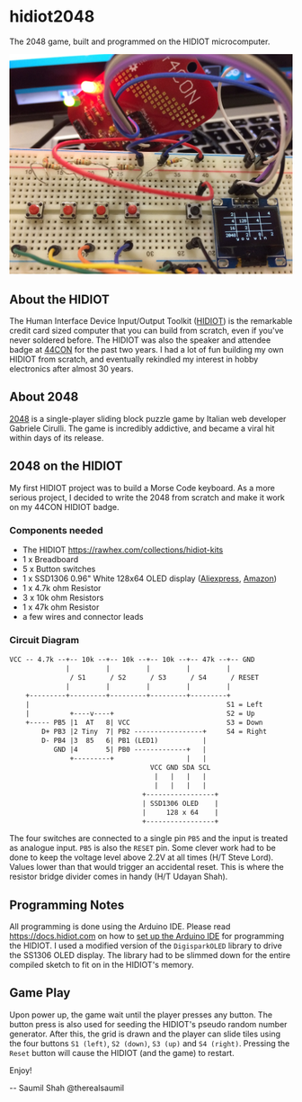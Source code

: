 # hidiot2048
The 2048 game, built and programmed on the HIDIOT microcomputer.

![HIDIOT 2048](hidiot2048_photo.jpg)

## About the HIDIOT

The Human Interface Device Input/Output Toolkit ([HIDIOT](https://hidiot.com)) is the remarkable credit card sized computer that you can build from scratch, even if you've never soldered before. The HIDIOT was also the speaker and attendee badge at [44CON](https://www.44con.com) for the past two years. I had a lot of fun building my own HIDIOT from scratch, and eventually rekindled my interest in hobby electronics after almost 30 years. 

## About 2048

[2048](http://gabrielecirulli.github.io/2048/) is a single-player sliding block puzzle game by Italian web developer Gabriele Cirulli. The game is incredibly addictive, and became a viral hit within days of its release.

## 2048 on the HIDIOT

My first HIDIOT project was to build a Morse Code keyboard. As a more serious project, I decided to write the 2048 from scratch and make it work on my 44CON HIDIOT badge.

### Components needed

- The HIDIOT https://rawhex.com/collections/hidiot-kits
- 1 x Breadboard
- 5 x Button switches
- 1 x SSD1306 0.96" White 128x64 OLED display ([Aliexpress](https://www.aliexpress.com/item/0-96-inch-IIC-Serial-White-OLED-Display-Module-128X64-I2C-SSD1306-12864-LCD-Screen-Board/32780054633.html), [Amazon](https://www.amazon.co.uk/Kuman-Yellow-Display-Arduino-Raspberry/dp/B01MSPCZWZ/ref=as_li_ss_tl))
- 1 x 4.7k ohm Resistor
- 3 x 10k ohm Resistors
- 1 x 47k ohm Resistor
- a few wires and connector leads

### Circuit Diagram

```
VCC -- 4.7k --+-- 10k --+-- 10k --+-- 10k --+-- 47k --+-- GND
              |         |         |         |         |
               / S1      / S2      / S3      / S4      / RESET
              |         |         |         |         |
    +---------+---------+---------+---------+---------+ 
    |                                                 S1 = Left
    |          +----v----+                            S2 = Up
    +----- PB5 |1  AT   8| VCC                        S3 = Down
        D+ PB3 |2 Tiny  7| PB2 -----------------+     S4 = Right
        D- PB4 |3  85   6| PB1 (LED1)           |
           GND |4       5| PB0 -------------+   |
               +---------+                  |   |
                                   VCC GND SDA SCL
                                    |   |   |   |
                                    |   |   |   |
                                 +-----------------+
                                 | SSD1306 OLED    |
                                 |     128 x 64    |
                                 +-----------------+
```
The four switches are connected to a single pin `PB5` and the input is treated as analogue input. `PB5` is also the `RESET` pin. Some clever work had to be done to keep the voltage level above 2.2V at all times (H/T Steve Lord). Values lower than that would trigger an accidental reset. This is where the resistor bridge divider comes in handy (H/T Udayan Shah).

## Programming Notes

All programming is done using the Arduino IDE. Please read https://docs.hidiot.com on how to [set up the Arduino IDE](https://docs.hidiot.com/cutting_code/setting_up_your_hidiot/) for programming the HIDIOT. I used a modified version of the `DigisparkOLED` library to drive the SS1306 OLED display. The library had to be slimmed down for the entire compiled sketch to fit on in the HIDIOT's memory.

## Game Play

Upon power up, the game wait until the player presses any button. The button press is also used for seeding the HIDIOT's pseudo random number generator. After this, the grid is drawn and the player can slide tiles using the four buttons `S1 (left)`, `S2 (down)`, `S3 (up)` and `S4 (right)`. Pressing the `Reset` button will cause the HIDIOT (and the game) to restart.

Enjoy!

-- Saumil Shah
@therealsaumil
